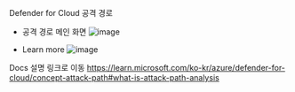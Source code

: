 Defender for Cloud
공격 경로

* 공격 경로 메인 화면
![image](https://github.com/user-attachments/assets/08f785de-1ed5-416e-ac5d-53ab9f5fdf78)

* Learn more 
![image](https://github.com/user-attachments/assets/aaaa345f-34b1-4e1a-95b5-8ab100cd4211)

Docs 설명 링크로 이동
https://learn.microsoft.com/ko-kr/azure/defender-for-cloud/concept-attack-path#what-is-attack-path-analysis

